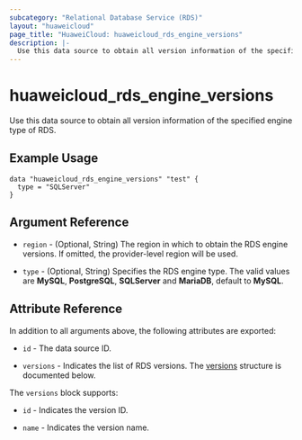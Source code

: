 ```yaml
---
subcategory: "Relational Database Service (RDS)"
layout: "huaweicloud"
page_title: "HuaweiCloud: huaweicloud_rds_engine_versions"
description: |-
  Use this data source to obtain all version information of the specified engine type of RDS.
---
```


# huaweicloud_rds_engine_versions

Use this data source to obtain all version information of the specified engine type of RDS.

## Example Usage

```hcl
data "huaweicloud_rds_engine_versions" "test" {
  type = "SQLServer"
}
```

## Argument Reference

* `region` - (Optional, String) The region in which to obtain the RDS engine versions.
  If omitted, the provider-level region will be used.

* `type` - (Optional, String) Specifies the RDS engine type.
  The valid values are **MySQL**, **PostgreSQL**, **SQLServer** and **MariaDB**, default to **MySQL**.

## Attribute Reference

In addition to all arguments above, the following attributes are exported:

* `id` - The data source ID.

* `versions` - Indicates the list of RDS versions.
  The [versions](#versions_struct) structure is documented below.

<a name="versions_struct"></a>
The `versions` block supports:

* `id` - Indicates the version ID.

* `name` - Indicates the version name.
